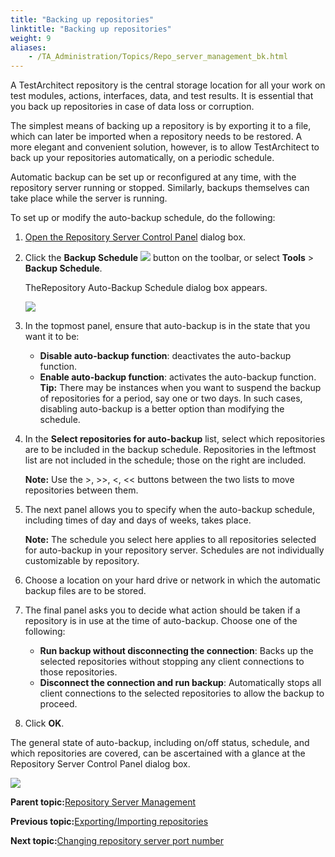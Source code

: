 ```yaml
--- 
title: "Backing up repositories"
linktitle: "Backing up repositories"
weight: 9
aliases: 
    - /TA_Administration/Topics/Repo_server_management_bk.html
---
```


A TestArchitect repository is the central storage location for all your work on test modules, actions, interfaces, data, and test results. It is essential that you back up repositories in case of data loss or corruption.

The simplest means of backing up a repository is by exporting it to a file, which can later be imported when a repository needs to be restored. A more elegant and convenient solution, however, is to allow TestArchitect to back up your repositories automatically, on a periodic schedule.

Automatic backup can be set up or reconfigured at any time, with the repository server running or stopped. Similarly, backups themselves can take place while the server is running.

To set up or modify the auto-backup schedule, do the following:

1.  [Open the Repository Server Control Panel](/TA_Administration/Topics/Repo_server_management_launching.html) dialog box.

2.  Click the **Backup Schedule** ![](/images//Images/admin_RS_btn_BackupSched.png) button on the toolbar, or select **Tools** \> **Backup Schedule**.

    TheRepository Auto-Backup Schedule dialog box appears.

    ![](/images//Images/admin_RS_auto-backup_schedule.png)

3.  In the topmost panel, ensure that auto-backup is in the state that you want it to be:

    -   **Disable auto-backup function**: deactivates the auto-backup function.
    -   **Enable auto-backup function**: activates the auto-backup function.
    **Tip:** There may be instances when you want to suspend the backup of repositories for a period, say one or two days. In such cases, disabling auto-backup is a better option than modifying the schedule.

4.  In the **Select repositories for auto-backup** list, select which repositories are to be included in the backup schedule. Repositories in the leftmost list are not included in the schedule; those on the right are included.

    **Note:** Use the \>, \>\>, <, << buttons between the two lists to move repositories between them.

5.  The next panel allows you to specify when the auto-backup schedule, including times of day and days of weeks, takes place.

    **Note:** The schedule you select here applies to all repositories selected for auto-backup in your repository server. Schedules are not individually customizable by repository.

6.  Choose a location on your hard drive or network in which the automatic backup files are to be stored.

7.  The final panel asks you to decide what action should be taken if a repository is in use at the time of auto-backup. Choose one of the following:

    -   **Run backup without disconnecting the connection**: Backs up the selected repositories without stopping any client connections to those repositories.
    -   **Disconnect the connection and run backup**: Automatically stops all client connections to the selected repositories to allow the backup to proceed.
8.  Click **OK**.


The general state of auto-backup, including on/off status, schedule, and which repositories are covered, can be ascertained with a glance at the Repository Server Control Panel dialog box.

![](/images//Images/admin_RSCP_backup_info.png)

**Parent topic:**[Repository Server Management](/TA_Administration/Topics/Repo_server_management.html)

**Previous topic:**[Exporting/Importing repositories](/TA_Administration/Topics/adm_Exporting_import_repository.html)

**Next topic:**[Changing repository server port number](/TA_Administration/Topics/Repo_changing_port.html)

